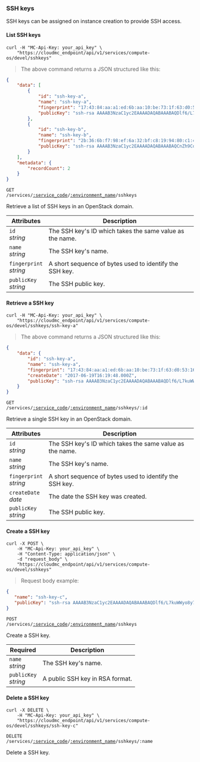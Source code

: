 ### SSH keys

SSH keys can be assigned on instance creation to provide SSH access.

#### List SSH keys

```shell
curl -H "MC-Api-Key: your_api_key" \
    "https://cloudmc_endpoint/api/v1/services/compute-os/devel/sshkeys"
```
> The above command returns a JSON structured like this:

```json
{
	"data": [
		{
			"id": "ssh-key-a",
			"name": "ssh-key-a",
			"fingerprint": "17:43:84:aa:a1:ed:6b:aa:10:be:73:1f:63:d0:53:16",
			"publicKey": "ssh-rsa AAAAB3NzaC1yc2EAAAADAQABAAABAQDlf6/L7kuWWyo8y718JXeKKJa5kdT5QT0GcJUVvuLGNAf/Xjwhc9ThaQk+5mBs49hECTTYlOP0J5lb69kpU2fCmRzroazMD8isOh33o7HdNT9F2CWEKCHJ4Qhd40bXf3b4twz43HIo/pkPyJZ7OVC1v39UNvSkh+iNdUkCVZAO9ijAeW4n+F6WSKG1GqZrdElGSMpTM/DMmNo393N3xOcW4Z9qjG7PGdPIgtxqM/wmyyv0id5eV/QkciOaVEgJ7jzQ/iQA1rdEPI7EojLFgaNTIRjp/fQ/BPQ47ZKimwRzns1csupr2BENDpAXqAqHTgSpEyeG/5OvD4oA521fLoiv Generated-by-Nova"
		},
		{
			"id": "ssh-key-b",
			"name": "ssh-key-b",
			"fingerprint": "2b:36:6b:f7:98:ef:6a:32:bf:c8:19:94:80:c1:44:60",
			"publicKey": "ssh-rsa AAAAB3NzaC1yc2EAAAADAQABAAABAQCnZh9CoR97SY2gA7/JhShzNcxt0VVEi0QMOH/IJZWdu5mtSdJrIvZVTMVVKdae6PUQaYsVt5IImeOZLYiHkUNvvkm291BnKwuymjV9J/CftRs0ZM0X/VhftmROAT5G89Fw57VU6L6bjV4ex7fvAAhr44KJZsgViswOcxJSuwoGmQX15GJAxsSOQ4GthHWJWoifBG0la7+rtAPRUS/qAcCcVuaLNqTalSUtrAytD8J4tswd6UzzPf3MUJWMW36aExwhJW22oHQxvOSot2e36ZFhtHXj1PJs4ZG9mE9JMMz/Y9eIdHMg30vb/YQ5ftsJUs9xjjDD5+fjQxttB1QqqyCp Generated-by-Nova"
		}
	],
	"metadata": {
		"recordCount": 2
	}
}
```

<code>GET /services/<a href="#administration-service-connections">:service_code</a>/<a href="#administration-environments">:environment_name</a>/sshkeys</code>

Retrieve a list of SSH keys in an OpenStack domain.

 Attributes                         | Description                         
 ---------------------------------- | -----------------------------------
 `id`<br/>*string*                  | The SSH key's ID which takes the same value as the name.
 `name`<br/>*string*                | The SSH key's name.
 `fingerprint`<br/>*string*         | A short sequence of bytes used to identify the SSH key.
 `publicKey`<br/>*string*           | The SSH public key.

#### Retrieve a SSH key

```shell
curl -H "MC-Api-Key: your_api_key" \
    "https://cloudmc_endpoint/api/v1/services/compute-os/devel/sshkeys/ssh-key-a"
```
> The above command returns a JSON structured like this:

```json
{
	"data": {
		"id": "ssh-key-a",
		"name": "ssh-key-a",
		"fingerprint": "17:43:84:aa:a1:ed:6b:aa:10:be:73:1f:63:d0:53:16",
		"createDate": "2017-06-19T16:19:48.000Z",
		"publicKey": "ssh-rsa AAAAB3NzaC1yc2EAAAADAQABAAABAQDlf6/L7kuWWyo8y718JXeKKJa5kdT5QT0GcJUVvuLGNAf/Xjwhc9ThaQk+5mBs49hECTTYlOP0J5lb69kpU2fCmRzroazMD8isOh33o7HdNT9F2CWEKCHJ4Qhd40bXf3b4twz43HIo/pkPyJZ7OVC1v39UNvSkh+iNdUkCVZAO9ijAeW4n+F6WSKG1GqZrdElGSMpTM/DMmNo393N3xOcW4Z9qjG7PGdPIgtxqM/wmyyv0id5eV/QkciOaVEgJ7jzQ/iQA1rdEPI7EojLFgaNTIRjp/fQ/BPQ47ZKimwRzns1csupr2BENDpAXqAqHTgSpEyeG/5OvD4oA521fLoiv Generated-by-Nova"
	}
}
```

<code>GET /services/<a href="#administration-service-connections">:service_code</a>/<a href="#administration-environments">:environment_name</a>/sshkeys/:id</code>

Retrieve a single SSH key in an OpenStack domain.

Attributes                         | Description                         
---------------------------------- | -----------------------------------
`id`<br/>*string*                  | The SSH key's ID which takes the same value as the name.
`name`<br/>*string*                | The SSH key's name.
`fingerprint`<br/>*string*         | A short sequence of bytes used to identify the SSH key.
`createDate` <br/> *date*          | The date the SSH key was created.
`publicKey`<br/>*string*           | The SSH public key.

#### Create a SSH key

```shell
curl -X POST \
    -H "MC-Api-Key: your_api_key" \
    -H "Content-Type: application/json" \
    -d "request_body" \
    "https://cloudmc_endpoint/api/v1/services/compute-os/devel/sshkeys"
```
> Request body example:

```json
{
   "name": "ssh-key-c",
   "publicKey": "ssh-rsa AAAAB3NzaC1yc2EAAAADAQABAAABAQDlf6/L7kuWWyo8y718JXeKKJa5kdT5QT0GcJUVvuLGNAf/Xjwhc9ThaQk+5mBs49hECTTYlOP0J5lb69kpU2fCmRzroazMD8isOh33o7HdNT9F2CWEKCHJ4Qhd40bXf3b4twz43HIo/pkPyJZ7OVC1v39UNvSkh+iNdUkCVZAO9ijAeW4n+F6WSKG1GqZrdElGSMpTM/DMmNo393N3xOcW4Z9qjG7PGdPIgtxqM/wmyyv0id5eV/QkciOaVEgJ7jzQ/iQA1rdEPI7EojLFgaNTIRjp/fQ/BPQ47ZKimwRzns1csupr2BENDpAXqAqHTgSpEyeG/5OvD4oA521fLoiv Generated-by-Nova"
}
```

<code>POST /services/<a href="#administration-service-connections">:service_code</a>/<a href="#administration-environments">:environment_name</a>/sshkeys</code>

Create a SSH key.

Required                | Description                         
---------------------------------- | -----------------------------------
`name`<br/>*string*                | The SSH key's name.
`publicKey`<br/>*string*           | A public SSH key in RSA format.

#### Delete a SSH key

```shell
curl -X DELETE \
    -H "MC-Api-Key: your_api_key" \
    "https://cloudmc_endpoint/api/v1/services/compute-os/devel/sshkeys/ssh-key-c"
```

<code>DELETE /services/<a href="#administration-service-connections">:service_code</a>/<a href="#administration-environments">:environment_name</a>/sshkeys/:name</code>

Delete a SSH key.

